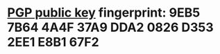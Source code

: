 # [PGP public key](https://github.com/100dollarguy/pgp-public-key/blob/2476cc2ff241a3c168d07e2f5b1030e5e4c0db65/Dark%20Shadow.asc) fingerprint: 9EB5 7B64 4A4F 37A9 DDA2 0826 D353 2EE1 E8B1 67F2
